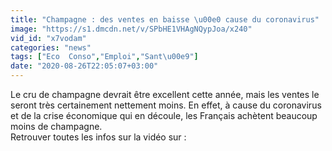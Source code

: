 ```yaml
---
title: "Champagne : des ventes en baisse \u00e0 cause du coronavirus"
image: "https://s1.dmcdn.net/v/SPbHE1VHAgNQypJoa/x240"
vid_id: "x7vodam"
categories: "news"
tags: ["Eco  Conso","Emploi","Sant\u00e9"]
date: "2020-08-26T22:05:07+03:00"
---
```

Le cru de champagne devrait être excellent cette année, mais les ventes le seront très certainement nettement moins. En effet, à cause du coronavirus et de la crise économique qui en découle, les Français achètent beaucoup moins de champagne.  <br>Retrouver toutes les infos sur la vidéo sur : 
